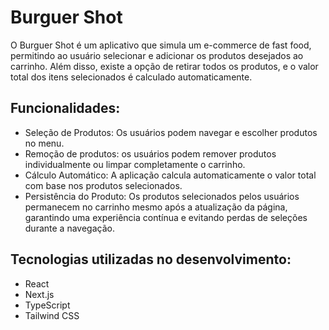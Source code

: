 # Burguer Shot

O Burguer Shot é um aplicativo que simula um e-commerce de fast food, permitindo ao usuário selecionar e adicionar os produtos desejados ao carrinho. Além disso, existe a opção de retirar todos os produtos, e o valor total dos itens selecionados é calculado automaticamente.


## Funcionalidades: 
- Seleção de Produtos: Os usuários podem navegar e escolher produtos no menu.
- Remoção de produtos: os usuários podem remover produtos individualmente ou limpar completamente o carrinho.
- Cálculo Automático: A aplicação calcula automaticamente o valor total com base nos produtos selecionados.
- Persistência do Produto: Os produtos selecionados pelos usuários permanecem no carrinho mesmo após a atualização da página, garantindo uma experiência contínua e evitando perdas de seleções durante a navegação.


## Tecnologias utilizadas no desenvolvimento: 
- React
- Next.js
- TypeScript
- Tailwind CSS
